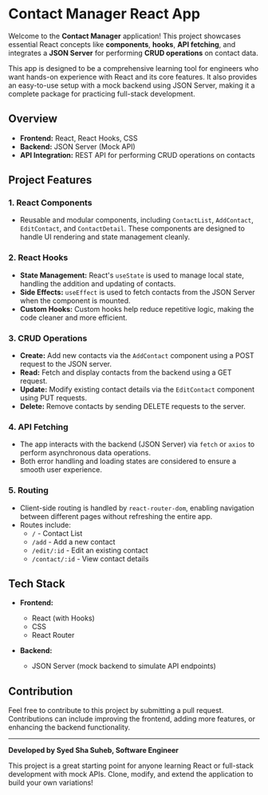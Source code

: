  # Contact Manager React App

Welcome to the **Contact Manager** application! This project showcases essential React concepts like **components**, **hooks**, **API fetching**, and integrates a **JSON Server** for performing **CRUD operations** on contact data.

This app is designed to be a comprehensive learning tool for engineers who want hands-on experience with React and its core features. It also provides an easy-to-use setup with a mock backend using JSON Server, making it a complete package for practicing full-stack development.

## Overview

- **Frontend:** React, React Hooks, CSS
- **Backend:** JSON Server (Mock API)
- **API Integration:** REST API for performing CRUD operations on contacts

## Project Features

### 1. React Components
   - Reusable and modular components, including `ContactList`, `AddContact`, `EditContact`, and `ContactDetail`. These components are designed to handle UI rendering and state management cleanly.

### 2. React Hooks
   - **State Management:** React's `useState` is used to manage local state, handling the addition and updating of contacts.
   - **Side Effects:** `useEffect` is used to fetch contacts from the JSON Server when the component is mounted.
   - **Custom Hooks:** Custom hooks help reduce repetitive logic, making the code cleaner and more efficient.

### 3. CRUD Operations
   - **Create:** Add new contacts via the `AddContact` component using a POST request to the JSON server.
   - **Read:** Fetch and display contacts from the backend using a GET request.
   - **Update:** Modify existing contact details via the `EditContact` component using PUT requests.
   - **Delete:** Remove contacts by sending DELETE requests to the server.

### 4. API Fetching
   - The app interacts with the backend (JSON Server) via `fetch` or `axios` to perform asynchronous data operations.
   - Both error handling and loading states are considered to ensure a smooth user experience.

### 5. Routing
   - Client-side routing is handled by `react-router-dom`, enabling navigation between different pages without refreshing the entire app.
   - Routes include:
     - `/` - Contact List
     - `/add` - Add a new contact
     - `/edit/:id` - Edit an existing contact
     - `/contact/:id` - View contact details

## Tech Stack

- **Frontend:**
  - React (with Hooks)
  - CSS
  - React Router

- **Backend:**
  - JSON Server (mock backend to simulate API endpoints)

## Contribution

Feel free to contribute to this project by submitting a pull request. Contributions can include improving the frontend, adding more features, or enhancing the backend functionality.

---

**Developed by Syed Sha Suheb, Software Engineer**

This project is a great starting point for anyone learning React or full-stack development with mock APIs. Clone, modify, and extend the application to build your own variations!
